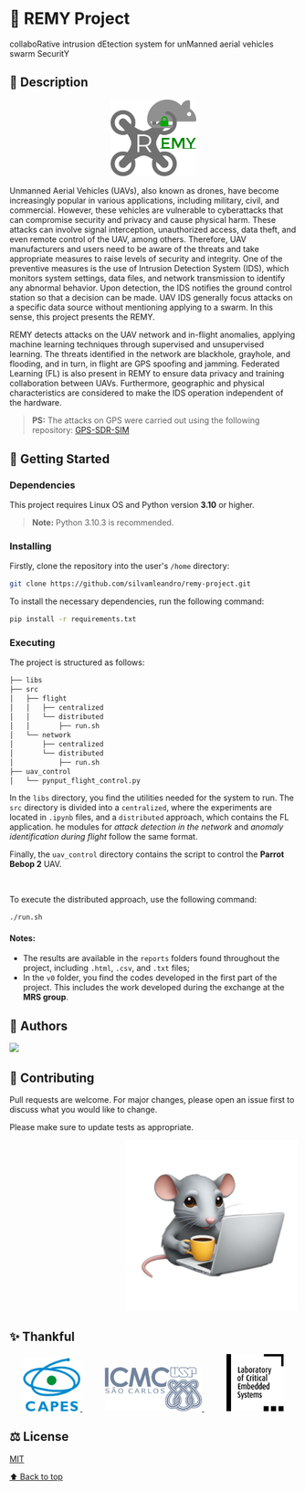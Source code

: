 # 🐀 REMY Project
collaboRative intrusion dEtection system for unManned aerial vehicles swarm SecuritY

## 📖 Description

<p align="center">
  <img src="https://github.com/silvamleandro/remy-project/blob/main/imgs/remy_logo.png" width="150">
</p>

Unmanned Aerial Vehicles (UAVs), also known as drones, have become increasingly popular in various applications, including military, civil, and commercial. However, these vehicles are vulnerable to cyberattacks that can compromise security and privacy and cause physical harm. These attacks can involve signal interception, unauthorized access, data theft, and even remote control of the UAV, among others. Therefore, UAV manufacturers and users need to be aware of the threats and take appropriate measures to raise levels of security and integrity. One of the preventive measures is the use of Intrusion Detection System (IDS), which monitors system settings, data files, and network transmission to identify any abnormal behavior. Upon detection, the IDS notifies the ground control station so that a decision can be made. UAV IDS generally focus attacks on a specific data source without mentioning applying to a swarm. In this sense, this project presents the REMY.

REMY detects attacks on the UAV network and in-flight anomalies, applying machine learning techniques through supervised and unsupervised learning. The threats identified in the network are blackhole, grayhole, and flooding, and in turn, in flight are GPS spoofing and jamming. Federated Learning (FL) is also present in REMY to ensure data privacy and training collaboration between UAVs. Furthermore, geographic and physical characteristics are considered to make the IDS operation independent of the hardware.

> **PS:** The attacks on GPS were carried out using the following repository: [GPS-SDR-SIM](https://github.com/silvamleandro/gps-sdr-sim)

## 🚀 Getting Started

### Dependencies

This project requires Linux OS and Python version **3.10** or higher.

> **Note:** Python 3.10.3 is recommended.

### Installing

Firstly, clone the repository into the user's `/home` directory:

```bash
git clone https://github.com/silvamleandro/remy-project.git
```

To install the necessary dependencies, run the following command:

```bash
pip install -r requirements.txt
```

### Executing

The project is structured as follows:

```
├── libs
├── src
│   ├── flight
│   │   ├── centralized
│   │   └── distributed
│   │       ├── run.sh
│   └── network
│       ├── centralized
│       └── distributed
│           ├── run.sh
├── uav_control
│   └── pynput_flight_control.py
```

In the `libs` directory, you find the utilities needed for the system to run. The `src` directory is divided into a `centralized`, where the experiments are located in `.ipynb` files, and a `distributed` approach, which contains the FL application. he modules for _attack detection in the network_ and _anomaly identification during flight_ follow the same format.

Finally, the `uav_control` directory contains the script to control the **Parrot Bebop 2** UAV.

<br>

To execute the distributed approach, use the following command:

```bash
./run.sh
```

#### Notes:

- The results are available in the `reports` folders found throughout the project, including `.html`, `.csv`, and `.txt` files; 
- In the `v0` folder, you find the codes developed in the first part of the project. This includes the work developed during the exchange at the **MRS group**.

## 📝 Authors

<a href="https://github.com/silvamleandro/UAV_Platform/graphs/contributors">
  <img src="https://contrib.rocks/image?repo=silvamleandro/UAV_Platform" />
</a>

## 🤝 Contributing

Pull requests are welcome. For major changes, please open an issue first to discuss what you would like to change.

Please make sure to update tests as appropriate.

<p align="right">
  <img src="https://github.com/silvamleandro/remy-project/blob/main/imgs/remy_mascot.png" width="300">
</p>

## ✨ Thankful
<div align="center">
    <a href="https://www.gov.br/capes/pt-br">
      <img src="https://github.com/silvamleandro/remy-project/blob/main/imgs/capes.png" width="100"/>
    </a>
    <td>&nbsp;&nbsp;&nbsp;&nbsp;&nbsp;&nbsp;&nbsp;&nbsp;&nbsp;</td>
    <a href="https://www.icmc.usp.br/">
      <img src="https://github.com/silvamleandro/remy-project/blob/main/imgs/icmc_usp.png" width="170"/>
    </a>
    <td>&nbsp;&nbsp;&nbsp;&nbsp;&nbsp;&nbsp;&nbsp;&nbsp;&nbsp;</td>
    <a href="https://www.lsec.icmc.usp.br/">
      <img src="https://github.com/silvamleandro/remy-project/blob/main/imgs/lsec_lab.png" width="100"/>
    </a>
</div>

## ⚖️ License

[MIT](https://choosealicense.com/licenses/mit/)

[⬆ Back to top](#-remy-project)<br>
